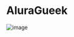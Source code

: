 # AluraGueek

![image](https://user-images.githubusercontent.com/50665777/179374426-85e7f0ef-5725-4787-95e4-90fbad772dd2.png)
